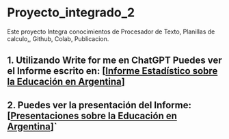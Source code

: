 # Proyecto_integrado_2
Este proyecto Integra conocimientos de Procesador de Texto, Planillas de calculo,, Github, Colab, Publicacion.
## 1. Utilizando Write for me en ChatGPT Puedes ver el Informe escrito en: [[Informe Estadístico sobre la Educación en Argentina](https://chatgpt.com/share/6734ac3b-906c-8005-af3b-41ab63c79f54)]
## 2. Puedes ver la presentación del Informe: [[Presentaciones sobre la Educación en Argentina](https://gamma.app/docs/Informe-de-Educacion-en-Argentina-a3q1a98x0ddn7ki)]`
